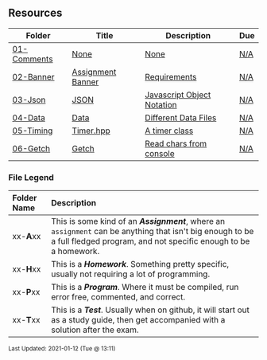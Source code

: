 ## Resources

| Folder | Title | Description | Due |
|-----|-----|-----|-----|
| <a href="https://github.com/rugbyprof/3013-Algorithms/tree/master/Resources/01-Comments">01-Comments</a> | <a href="https://github.com/rugbyprof/3013-Algorithms/tree/master/Resources/01-Comments">None</a> | <a href="https://github.com/rugbyprof/3013-Algorithms/tree/master/Resources/01-Comments">None</a> | <a href="https://github.com/rugbyprof/3013-Algorithms/tree/master/Resources/01-Comments">N/A</a> |
| <a href="https://github.com/rugbyprof/3013-Algorithms/tree/master/Resources/02-Banner">02-Banner</a> | <a href="https://github.com/rugbyprof/3013-Algorithms/tree/master/Resources/02-Banner"> Assignment Banner </a> | <a href="https://github.com/rugbyprof/3013-Algorithms/tree/master/Resources/02-Banner"> Requirements</a> | <a href="https://github.com/rugbyprof/3013-Algorithms/tree/master/Resources/02-Banner">N/A</a> |
| <a href="https://github.com/rugbyprof/3013-Algorithms/tree/master/Resources/03-Json">03-Json</a> | <a href="https://github.com/rugbyprof/3013-Algorithms/tree/master/Resources/03-Json"> JSON </a> | <a href="https://github.com/rugbyprof/3013-Algorithms/tree/master/Resources/03-Json"> Javascript Object Notation</a> | <a href="https://github.com/rugbyprof/3013-Algorithms/tree/master/Resources/03-Json">N/A</a> |
| <a href="https://github.com/rugbyprof/3013-Algorithms/tree/master/Resources/04-Data">04-Data</a> | <a href="https://github.com/rugbyprof/3013-Algorithms/tree/master/Resources/04-Data"> Data </a> | <a href="https://github.com/rugbyprof/3013-Algorithms/tree/master/Resources/04-Data"> Different Data Files</a> | <a href="https://github.com/rugbyprof/3013-Algorithms/tree/master/Resources/04-Data">N/A</a> |
| <a href="https://github.com/rugbyprof/3013-Algorithms/tree/master/Resources/05-Timing">05-Timing</a> | <a href="https://github.com/rugbyprof/3013-Algorithms/tree/master/Resources/05-Timing"> Timer.hpp </a> | <a href="https://github.com/rugbyprof/3013-Algorithms/tree/master/Resources/05-Timing"> A timer class</a> | <a href="https://github.com/rugbyprof/3013-Algorithms/tree/master/Resources/05-Timing">N/A</a> |
| <a href="https://github.com/rugbyprof/3013-Algorithms/tree/master/Resources/06-Getch">06-Getch</a> | <a href="https://github.com/rugbyprof/3013-Algorithms/tree/master/Resources/06-Getch"> Getch </a> | <a href="https://github.com/rugbyprof/3013-Algorithms/tree/master/Resources/06-Getch"> Read chars from console</a> | <a href="https://github.com/rugbyprof/3013-Algorithms/tree/master/Resources/06-Getch">N/A</a> |

### File Legend

| Folder Name | Description |
|:-----------|:-------------|
|xx-**A**xx | This is some kind of an ***Assignment***, where an `assignment` can be anything that isn't big enough to be a full fledged program, and not specific enough to be a homework. |
|xx-**H**xx | This is a ***Homework***. Something pretty specific, usually not requiring a lot of programming. |
|xx-**P**xx | This is a ***Program***. Where it must be compiled, run error free, commented, and correct. |
|xx-**T**xx | This is a ***Test***. Usually when on github, it will start out as a study guide, then get accompanied with a solution after the exam. |

<sup>Last Updated: 2021-01-12 (Tue @ 13:11)</sup>